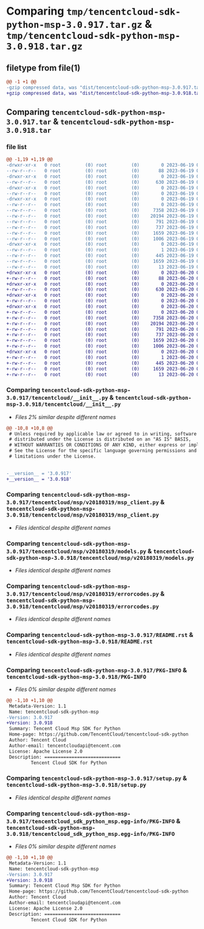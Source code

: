 # Comparing `tmp/tencentcloud-sdk-python-msp-3.0.917.tar.gz` & `tmp/tencentcloud-sdk-python-msp-3.0.918.tar.gz`

## filetype from file(1)

```diff
@@ -1 +1 @@
-gzip compressed data, was "dist/tencentcloud-sdk-python-msp-3.0.917.tar", last modified: Mon Jun 19 00:29:51 2023, max compression
+gzip compressed data, was "dist/tencentcloud-sdk-python-msp-3.0.918.tar", last modified: Tue Jun 20 02:44:55 2023, max compression
```

## Comparing `tencentcloud-sdk-python-msp-3.0.917.tar` & `tencentcloud-sdk-python-msp-3.0.918.tar`

### file list

```diff
@@ -1,19 +1,19 @@
-drwxr-xr-x   0 root         (0) root         (0)        0 2023-06-19 00:29:51.000000 tencentcloud-sdk-python-msp-3.0.917/
--rw-r--r--   0 root         (0) root         (0)       88 2023-06-19 00:29:51.000000 tencentcloud-sdk-python-msp-3.0.917/setup.cfg
-drwxr-xr-x   0 root         (0) root         (0)        0 2023-06-19 00:29:51.000000 tencentcloud-sdk-python-msp-3.0.917/tencentcloud/
--rw-r--r--   0 root         (0) root         (0)      630 2023-06-19 00:29:51.000000 tencentcloud-sdk-python-msp-3.0.917/tencentcloud/__init__.py
-drwxr-xr-x   0 root         (0) root         (0)        0 2023-06-19 00:29:51.000000 tencentcloud-sdk-python-msp-3.0.917/tencentcloud/msp/
--rw-r--r--   0 root         (0) root         (0)        0 2023-06-19 00:29:51.000000 tencentcloud-sdk-python-msp-3.0.917/tencentcloud/msp/__init__.py
-drwxr-xr-x   0 root         (0) root         (0)        0 2023-06-19 00:29:51.000000 tencentcloud-sdk-python-msp-3.0.917/tencentcloud/msp/v20180319/
--rw-r--r--   0 root         (0) root         (0)        0 2023-06-19 00:29:51.000000 tencentcloud-sdk-python-msp-3.0.917/tencentcloud/msp/v20180319/__init__.py
--rw-r--r--   0 root         (0) root         (0)     7358 2023-06-19 00:29:51.000000 tencentcloud-sdk-python-msp-3.0.917/tencentcloud/msp/v20180319/msp_client.py
--rw-r--r--   0 root         (0) root         (0)    20194 2023-06-19 00:29:51.000000 tencentcloud-sdk-python-msp-3.0.917/tencentcloud/msp/v20180319/models.py
--rw-r--r--   0 root         (0) root         (0)      791 2023-06-19 00:29:51.000000 tencentcloud-sdk-python-msp-3.0.917/tencentcloud/msp/v20180319/errorcodes.py
--rw-r--r--   0 root         (0) root         (0)      737 2023-06-19 00:29:51.000000 tencentcloud-sdk-python-msp-3.0.917/README.rst
--rw-r--r--   0 root         (0) root         (0)     1659 2023-06-19 00:29:51.000000 tencentcloud-sdk-python-msp-3.0.917/PKG-INFO
--rw-r--r--   0 root         (0) root         (0)     1006 2023-06-19 00:29:51.000000 tencentcloud-sdk-python-msp-3.0.917/setup.py
-drwxr-xr-x   0 root         (0) root         (0)        0 2023-06-19 00:29:51.000000 tencentcloud-sdk-python-msp-3.0.917/tencentcloud_sdk_python_msp.egg-info/
--rw-r--r--   0 root         (0) root         (0)        1 2023-06-19 00:29:51.000000 tencentcloud-sdk-python-msp-3.0.917/tencentcloud_sdk_python_msp.egg-info/dependency_links.txt
--rw-r--r--   0 root         (0) root         (0)      445 2023-06-19 00:29:51.000000 tencentcloud-sdk-python-msp-3.0.917/tencentcloud_sdk_python_msp.egg-info/SOURCES.txt
--rw-r--r--   0 root         (0) root         (0)     1659 2023-06-19 00:29:51.000000 tencentcloud-sdk-python-msp-3.0.917/tencentcloud_sdk_python_msp.egg-info/PKG-INFO
--rw-r--r--   0 root         (0) root         (0)       13 2023-06-19 00:29:51.000000 tencentcloud-sdk-python-msp-3.0.917/tencentcloud_sdk_python_msp.egg-info/top_level.txt
+drwxr-xr-x   0 root         (0) root         (0)        0 2023-06-20 02:44:55.000000 tencentcloud-sdk-python-msp-3.0.918/
+-rw-r--r--   0 root         (0) root         (0)       88 2023-06-20 02:44:55.000000 tencentcloud-sdk-python-msp-3.0.918/setup.cfg
+drwxr-xr-x   0 root         (0) root         (0)        0 2023-06-20 02:44:55.000000 tencentcloud-sdk-python-msp-3.0.918/tencentcloud/
+-rw-r--r--   0 root         (0) root         (0)      630 2023-06-20 02:44:55.000000 tencentcloud-sdk-python-msp-3.0.918/tencentcloud/__init__.py
+drwxr-xr-x   0 root         (0) root         (0)        0 2023-06-20 02:44:55.000000 tencentcloud-sdk-python-msp-3.0.918/tencentcloud/msp/
+-rw-r--r--   0 root         (0) root         (0)        0 2023-06-20 02:44:55.000000 tencentcloud-sdk-python-msp-3.0.918/tencentcloud/msp/__init__.py
+drwxr-xr-x   0 root         (0) root         (0)        0 2023-06-20 02:44:55.000000 tencentcloud-sdk-python-msp-3.0.918/tencentcloud/msp/v20180319/
+-rw-r--r--   0 root         (0) root         (0)        0 2023-06-20 02:44:55.000000 tencentcloud-sdk-python-msp-3.0.918/tencentcloud/msp/v20180319/__init__.py
+-rw-r--r--   0 root         (0) root         (0)     7358 2023-06-20 02:44:55.000000 tencentcloud-sdk-python-msp-3.0.918/tencentcloud/msp/v20180319/msp_client.py
+-rw-r--r--   0 root         (0) root         (0)    20194 2023-06-20 02:44:55.000000 tencentcloud-sdk-python-msp-3.0.918/tencentcloud/msp/v20180319/models.py
+-rw-r--r--   0 root         (0) root         (0)      791 2023-06-20 02:44:55.000000 tencentcloud-sdk-python-msp-3.0.918/tencentcloud/msp/v20180319/errorcodes.py
+-rw-r--r--   0 root         (0) root         (0)      737 2023-06-20 02:44:55.000000 tencentcloud-sdk-python-msp-3.0.918/README.rst
+-rw-r--r--   0 root         (0) root         (0)     1659 2023-06-20 02:44:55.000000 tencentcloud-sdk-python-msp-3.0.918/PKG-INFO
+-rw-r--r--   0 root         (0) root         (0)     1006 2023-06-20 02:44:55.000000 tencentcloud-sdk-python-msp-3.0.918/setup.py
+drwxr-xr-x   0 root         (0) root         (0)        0 2023-06-20 02:44:55.000000 tencentcloud-sdk-python-msp-3.0.918/tencentcloud_sdk_python_msp.egg-info/
+-rw-r--r--   0 root         (0) root         (0)        1 2023-06-20 02:44:55.000000 tencentcloud-sdk-python-msp-3.0.918/tencentcloud_sdk_python_msp.egg-info/dependency_links.txt
+-rw-r--r--   0 root         (0) root         (0)      445 2023-06-20 02:44:55.000000 tencentcloud-sdk-python-msp-3.0.918/tencentcloud_sdk_python_msp.egg-info/SOURCES.txt
+-rw-r--r--   0 root         (0) root         (0)     1659 2023-06-20 02:44:55.000000 tencentcloud-sdk-python-msp-3.0.918/tencentcloud_sdk_python_msp.egg-info/PKG-INFO
+-rw-r--r--   0 root         (0) root         (0)       13 2023-06-20 02:44:55.000000 tencentcloud-sdk-python-msp-3.0.918/tencentcloud_sdk_python_msp.egg-info/top_level.txt
```

### Comparing `tencentcloud-sdk-python-msp-3.0.917/tencentcloud/__init__.py` & `tencentcloud-sdk-python-msp-3.0.918/tencentcloud/__init__.py`

 * *Files 2% similar despite different names*

```diff
@@ -10,8 +10,8 @@
 # Unless required by applicable law or agreed to in writing, software
 # distributed under the License is distributed on an "AS IS" BASIS,
 # WITHOUT WARRANTIES OR CONDITIONS OF ANY KIND, either express or implied.
 # See the License for the specific language governing permissions and
 # limitations under the License.
 
 
-__version__ = '3.0.917'
+__version__ = '3.0.918'
```

### Comparing `tencentcloud-sdk-python-msp-3.0.917/tencentcloud/msp/v20180319/msp_client.py` & `tencentcloud-sdk-python-msp-3.0.918/tencentcloud/msp/v20180319/msp_client.py`

 * *Files identical despite different names*

### Comparing `tencentcloud-sdk-python-msp-3.0.917/tencentcloud/msp/v20180319/models.py` & `tencentcloud-sdk-python-msp-3.0.918/tencentcloud/msp/v20180319/models.py`

 * *Files identical despite different names*

### Comparing `tencentcloud-sdk-python-msp-3.0.917/tencentcloud/msp/v20180319/errorcodes.py` & `tencentcloud-sdk-python-msp-3.0.918/tencentcloud/msp/v20180319/errorcodes.py`

 * *Files identical despite different names*

### Comparing `tencentcloud-sdk-python-msp-3.0.917/README.rst` & `tencentcloud-sdk-python-msp-3.0.918/README.rst`

 * *Files identical despite different names*

### Comparing `tencentcloud-sdk-python-msp-3.0.917/PKG-INFO` & `tencentcloud-sdk-python-msp-3.0.918/PKG-INFO`

 * *Files 0% similar despite different names*

```diff
@@ -1,10 +1,10 @@
 Metadata-Version: 1.1
 Name: tencentcloud-sdk-python-msp
-Version: 3.0.917
+Version: 3.0.918
 Summary: Tencent Cloud Msp SDK for Python
 Home-page: https://github.com/TencentCloud/tencentcloud-sdk-python
 Author: Tencent Cloud
 Author-email: tencentcloudapi@tencent.com
 License: Apache License 2.0
 Description: ============================
         Tencent Cloud SDK for Python
```

### Comparing `tencentcloud-sdk-python-msp-3.0.917/setup.py` & `tencentcloud-sdk-python-msp-3.0.918/setup.py`

 * *Files identical despite different names*

### Comparing `tencentcloud-sdk-python-msp-3.0.917/tencentcloud_sdk_python_msp.egg-info/PKG-INFO` & `tencentcloud-sdk-python-msp-3.0.918/tencentcloud_sdk_python_msp.egg-info/PKG-INFO`

 * *Files 0% similar despite different names*

```diff
@@ -1,10 +1,10 @@
 Metadata-Version: 1.1
 Name: tencentcloud-sdk-python-msp
-Version: 3.0.917
+Version: 3.0.918
 Summary: Tencent Cloud Msp SDK for Python
 Home-page: https://github.com/TencentCloud/tencentcloud-sdk-python
 Author: Tencent Cloud
 Author-email: tencentcloudapi@tencent.com
 License: Apache License 2.0
 Description: ============================
         Tencent Cloud SDK for Python
```

